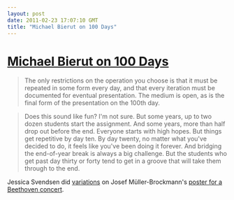 ```yaml
---
layout: post
date: 2011-02-23 17:07:10 GMT
title: "Michael Bierut on 100 Days"
---
```

# [Michael Bierut on 100 Days](http://observersroom.designobserver.com/oblog/entry.html?entry=24678)

> The only restrictions on the operation you choose is that it must be repeated in some form every day, and that every iteration must be documented for eventual presentation. The medium is open, as is the final form of the presentation on the 100th day. 

> 

> Does this sound like fun? I'm not sure. But some years, up to two dozen students start the assignment. And some years, more than half drop out before the end. Everyone starts with high hopes. But things get repetitive by day ten. By day twenty, no matter what you've decided to do, it feels like you've been doing it forever. And bridging the end-of-year break is always a big challenge. But the students who get past day thirty or forty tend to get in a groove that will take them through to the end.



Jessica Svendsen did [variations][2] on Josef Müller-Brockmann's [poster for a Beethoven concert][3].



[2]: http://cargocollective.com/100days

[3]: http://www.flickr.com/photos/blankaposters/2522909336/in/set-72157605199393277/ 


